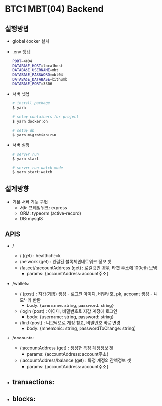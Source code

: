 # BTC1 MBT(04) Backend

## 실행방법
 - global docker 설치

 - .env 셋업
    ```bash
    PORT=4004
    DATABASE_HOST=localhost
    DATABASE_USERNAME=mbt
    DATABASE_PASSWORD=mbt04
    DATABASE_DATABASE=bithumb
    DATABASE_PORT=3306
    ```

 - 서버 셋업
    ```bash
    # install package
    $ yarn

    # setup containers for project
    $ yarn docker:on

    # setup db
    $ yarn migration:run
    ```

- 서버 실행
    ```bash
    # server run
    $ yarn start

    # server run watch mode
    $ yarn start:watch
    ```

## 설계방향
 - 기본 서버 기능 구현
    - 서버 프레임워크: express
    - ORM: typeorm (active-record)
    - DB: mysql8

## APIS
 - /
   - / (get) : healthcheck
   - /network (get) : 연결된 블록체인네트워크 정보 겟
   - /faucet/:accountAddress (get) : 로컬넷인 경우, 타겟 주소에 100eth 보냄
      - params: {accountAddress: account주소}

 - /wallets:
   - / (post) : 지갑(계정) 생성 - 로그인 아이디, 비밀번호, pk, account 생성 - 니모닉키 반환
      - body: {username: string, password: string}
   - /login (post) : 아이디, 비밀번호로 지갑 계정에 로그인
      - body: {username: string, password: string}
   - /find (post) : 니모닉으로 계정 찾고, 비밀번호 바로 변경
      - body: {mnemonic: string, passwordToChange: string}

 - /accounts:
   - /:accountAddress (get) : 생성한 특정 계정정보 겟
      - params: {accountAddress: account주소}
   - /:accountAddress/balance (get) : 특정 계정의 잔액정보 겟
      - params: {accountAddress: account주소}

 - transactions:
   - 

 - blocks:
   - 